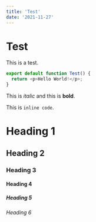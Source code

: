 ```yaml
---
title: 'Test'
date: '2021-11-27'
---
```


# Test

This is a test.

```javascript
export default function Test() {
  return <p>Hello World!</p>;
}
```

This is _italic_ and this is **bold**.

This is `inline code`.

# Heading 1

## Heading 2

### Heading 3

#### Heading 4

##### Heading 5

###### Heading 6

